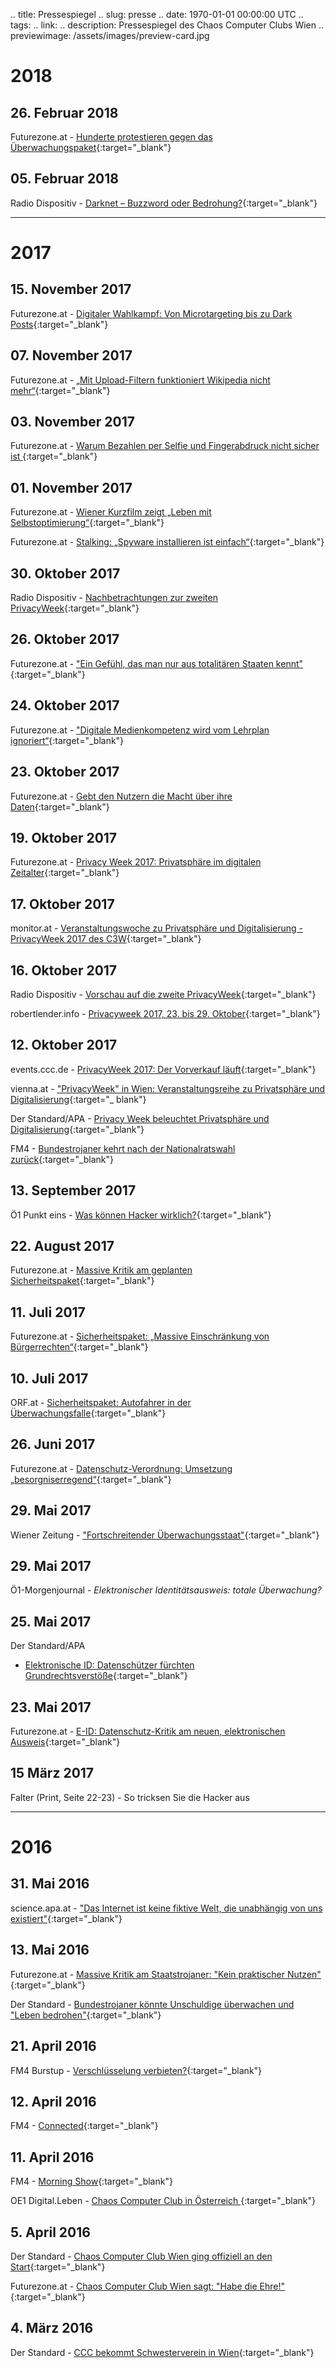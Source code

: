 .. title: Pressespiegel
.. slug: presse
.. date: 1970-01-01 00:00:00 UTC
.. tags:
.. link:
.. description: Pressespiegel des Chaos Computer Clubs Wien
.. previewimage: /assets/images/preview-card.jpg


# 2018

## 26. Februar 2018
Futurezone.at - [Hunderte protestieren gegen das Überwachungspaket](https://futurezone.at/amp/netzpolitik/hunderte-protestieren-gegen-das-ueberwachungspaket/400005062){:target="_blank"}

## 05. Februar 2018
Radio Dispositiv - [Darknet – Buzzword oder Bedrohung?](https://cba.fro.at/359561){:target="_blank"}


***

# 2017

## 15. November 2017
Futurezone.at - [Digitaler Wahlkampf: Von Microtargeting bis zu Dark Posts](https://futurezone.at/netzpolitik/digitaler-wahlkampf-von-microtargeting-bis-zu-dark-posts/295.411.918){:target="_blank"}

## 07. November 2017
Futurezone.at - [„Mit Upload-Filtern funktioniert Wikipedia nicht mehr“](https://futurezone.at/netzpolitik/mit-upload-filtern-funktioniert-wikipedia-nicht-mehr/296.811.609){:target="_blank"}

## 03. November 2017
Futurezone.at - [Warum Bezahlen per Selfie und Fingerabdruck nicht sicher ist ](https://futurezone.at/digital-life/warum-bezahlen-per-selfie-und-fingerabdruck-nicht-sicher-ist/227.827.127){:target="_blank"}

## 01. November 2017
Futurezone.at - [Wiener Kurzfilm zeigt „Leben mit Selbstoptimierung“](https://futurezone.at/digital-life/wiener-kurzfilm-zeigt-leben-mit-selbstoptimierung/295.478.099){:target="_blank"}

Futurezone.at - [Stalking: „Spyware installieren ist einfach“](https://futurezone.at/digital-life/stalking-spyware-installieren-ist-einfach/295.377.964){:target="_blank"}

## 30. Oktober 2017
Radio Dispositiv - [Nachbetrachtungen zur zweiten PrivacyWeek](https://cba.fro.at/352698){:target="_blank"}

## 26. Oktober 2017
Futurezone.at - ["Ein Gefühl, das man nur aus totalitären Staaten kennt"](https://futurezone.at/netzpolitik/ein-gefuehl-das-man-nur-aus-totalitaeren-staaten-kennt/227.250.969){:target="_blank"}

## 24. Oktober 2017
Futurezone.at - ["Digitale Medienkompetenz wird vom Lehrplan ignoriert“](https://m.futurezone.at/digital-life/digitale-medienkompetenz-wird-vom-lehrplan-ignoriert/227.113.318){:target="_blank"}

## 23. Oktober 2017
Futurezone.at - [Gebt den Nutzern die Macht über ihre Daten](https://m.futurezone.at/netzpolitik/gebt-den-nutzern-die-macht-ueber-ihre-daten/294.018.188){:target="_blank"}

## 19. Oktober 2017
Futurezone.at - [Privacy Week 2017: Privatsphäre im digitalen Zeitalter](https://futurezone.at/netzpolitik/privacy-week-2017-privatsphaere-im-digitalen-zeitalter/292.989.472){:target="_blank"}

## 17. Oktober 2017
monitor.at - [Veranstaltungswoche zu Privatsphäre und Digitalisierung - PrivacyWeek 2017 des C3W](http://www.monitor.at/storyid/article/privacyweek-2017-des-c3w/){:target="_blank"}

## 16. Oktober 2017
Radio Dispositiv - [Vorschau auf die zweite PrivacyWeek](https://cba.fro.at/351753){:target="_blank"}

robertlender.info - [Privacyweek 2017, 23. bis 29. Oktober](https://www.robertlender.info/blog/archives/4238-Privacyweek-2017,-23.-bis-29.-Oktober){:target="_blank"}

## 12. Oktober 2017
events.ccc.de - [PrivacyWeek 2017: Der Vorverkauf läuft](https://events.ccc.de/2017/10/12/privacyweek-2017-der-vorverkauf-lauft/){:target="_blank"}

vienna.at - ["PrivacyWeek" in Wien: Veranstaltungsreihe zu Privatsphäre und Digitalisierung](http://www.vienna.at/privacyweek-in-wien-veranstaltungsreihe-zu-privatsphaere-und-digitalisierung/5505258){:target="_   blank"}

Der Standard/APA - [Privacy Week beleuchtet Privatsphäre und Digitalisierung](https://derstandard.at/2000065876627/PrivacyWeek-beleuchtet-Privatsphaere-und-Digitalisierung){:target="_blank"}

FM4 - [Bundestrojaner kehrt nach der Nationalratswahl zurück](http://fm4.orf.at/stories/2871702/){:target="_blank"}

## 13. September 2017
Ö1 Punkt eins - [Was können Hacker wirklich?](http://oe1.orf.at/programm/20170913/485949){:target="_blank"}

## 22. August 2017
Futurezone.at - [Massive Kritik am geplanten Sicherheitspaket](https://futurezone.at/netzpolitik/massive-kritik-am-geplanten-sicherheitspaket/281.976.170){:target="_blank"}

## 11. Juli 2017
Futurezone.at - [Sicherheitspaket: „Massive Einschränkung von Bürgerrechten“](https://futurezone.at/netzpolitik/sicherheitspaket-massive-einschraenkung-von-buergerrechten/274.505.634){:target="_blank"}

## 10. Juli 2017
ORF.at - [Sicherheitspaket: Autofahrer in der Überwachungsfalle](http://orf.at/stories/2398711/2398709/){:target="_blank"}

## 26. Juni 2017
Futurezone.at - [Datenschutz-Verordnung: Umsetzung „besorgniserregend“](https://futurezone.at/netzpolitik/datenschutz-verordnung-umsetzung-besorgniserregend/271.903.408){:target="_blank"}

## 29. Mai 2017
Wiener Zeitung - ["Fortschreitender Überwachungsstaat"](http://www.wienerzeitung.at/nachrichten/oesterreich/politik/894857_Fortschreitender-Ueberwachungsstaat.html){:target="_blank"}

## 29. Mai 2017
Ö1-Morgenjournal - *Elektronischer Identitätsausweis: totale Überwachung?*

## 25. Mai 2017
Der Standard/APA
 - [Elektronische ID: Datenschützer fürchten Grundrechtsverstöße](https://derstandard.at/2000058242286/Elektronische-ID-Datenschuetzer-fuerchten-Grundrechtsverstoesse){:target="_blank"}

## 23. Mai 2017
Futurezone.at - [E-ID: Datenschutz-Kritik am neuen, elektronischen Ausweis](https://futurezone.at/netzpolitik/e-id-datenschutz-kritik-am-neuen-elektronischen-ausweis/265.596.779){:target="_blank"}

## 15 März 2017
Falter (Print, Seite 22-23) - So tricksen Sie die Hacker aus



***

# 2016

## 31. Mai 2016
science.apa.at - ["Das Internet ist keine fiktive Welt, die unabhängig von uns existiert"](https://science.apa.at/dossier/Das_Internet_ist_keine_fiktive_Welt_die_unabhaengig_von_uns_existiert/SCI_20160531_SCI68193831229950570){:target="_blank"}

## 13. Mai 2016
Futurezone.at - [Massive Kritik am Staatstrojaner: "Kein praktischer Nutzen"](https://futurezone.at/netzpolitik/massive-kritik-am-staatstrojaner-kein-praktischer-nutzen/198.525.164){:target="_blank"}

Der Standard - [Bundestrojaner könnte Unschuldige überwachen und "Leben bedrohen"](https://derstandard.at/2000036862220/Bundestrojaner-koennte-Unschuldige-ueberwachen-und-Leben-bedrohen){:target="_blank"}

## 21. April 2016
FM4 Burstup - [Verschlüsselung verbieten?](http://fm4.orf.at/stories/1769506/){:target="_blank"}

## 12. April 2016
FM4 - [Connected](http://fm4.orf.at/player/20160412/CO/172336){:target="_blank"}

## 11. April 2016
FM4 - [Morning Show](http://fm4.orf.at/player/20160411/MO/074638){:target="_blank"}

OE1 Digital.Leben - [Chaos Computer Club in Österreich ](http://oe1.orf.at/programm/433724){:target="_blank"}

## 5. April 2016
Der Standard - [Chaos Computer Club Wien ging offiziell an den Start](http://derstandard.at/2000034219106/Chaos-Computer-Club-Wien-ging-offiziell-an-den-Start){:target="_blank"}

Futurezone.at - [Chaos Computer Club Wien sagt: "Habe die Ehre!"](http://futurezone.at/netzpolitik/chaos-computer-club-wien-sagt-habe-die-ehre/190.822.717){:target="_blank"}

## 4. März 2016
Der Standard - [CCC bekommt Schwesterverein in Wien](http://derstandard.at/2000032301583/Chaos-Computer-Club-bekommt-Schwesterverein-in-Wien){:target="_blank"}


